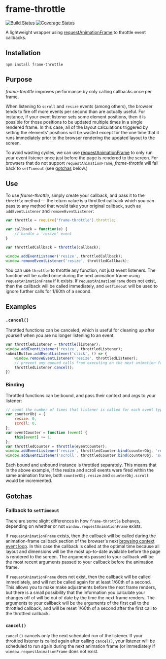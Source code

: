 # frame-throttle

[![Build Status][travis-image]][travis-url]
[![Coverage Status][coveralls-image]][coveralls-url]

A lightweight wrapper using [requestAnimationFrame] to throttle event callbacks.

## Installation

`npm install frame-throttle`

## Purpose

_frame-throttle_ improves performance by only calling callbacks once per frame.

When listening to `scroll` and `resize` events (among others), the browser
tends to fire off more events per second than are actually useful.
For instance, if your event listener sets some element positions, then it is
possible for those positions to be updated multiple times in a single rendered
frame. In this case, all of the layout calculations triggered by setting the
elements' positions will be wasted except for the one time that it runs
immediately prior to the browser rendering the updated layout to the screen.

To avoid wasting cycles, we can use [requestAnimationFrame] to only run your
event listener once just before the page is rendered to the screen.
For browsers that do not support `requestAnimationFrame`, _frame-throttle_
will fall back to `setTimeout` (see [gotchas](#gotchas) below.)

## Use

To use _frame-throttle_, simply create your callback, and pass it to the
`throttle` method — the return value is a throttled callback which you can
pass to any method that would take your original callback,
such as `addEventListener` and `removeEventListener`:

```js
var throttle = require('frame-throttle').throttle;

var callback = function(e) {
    // handle a 'resize' event
}

var throttledCallback = throttle(callback);

window.addEventListener('resize', throttledCallback);
window.removeEventListener('resize', throttledCallback);
```

You can use `throttle` to throttle any function, not just event listeners.
The function will be called once during the next animation frame using
`requestAnimationFrame` if it exists. If `requestAnimationFrame` does not exist,
then the callback will be called immediately, and `setTimeout` will be used to
ignore further calls for 1/60th of a second.

## Examples

### `.cancel()`

Throttled functions can be canceled, which is useful for cleaning up after
yourself when you are no longer listening to an event.

```js
var throttledListener = throttle(listener);
window.addEventListener('resize', throttledListener);
submitButton.addEventListener('click', () => {
    window.removeEventListener('resize', throttledListener);
    // prevent any queued calls from executing on the next animation frame:
    throttledListener.cancel();
})
```

### Binding

Throttled functions can be bound, and pass their context and args to your listener:

```js
// count the number of times that listener is called for each event type
var counterObj = {
    resize: 0,
    scroll: 0,
};
var eventCounter = function (event) {
    this[event] += 1;
};
var throttledCounter = throttle(eventCounter);
window.addEventListener('resize', throttledCounter.bind(counterObj, 'resize'));
window.addEventListener('scroll', throttledCounter.bind(counterObj, 'scroll'));
```

Each bound and unbound instance is throttled separately. This means that in the
above example, if the resize and scroll events were fired within the same
animation frame, both `counterObj.resize` and `counterObj.scroll` would be
incremented.

## Gotchas

### Fallback to `setTimeout`

There are some slight differences in how `frame-throttle` behaves, depending on
whether or not `window.requestAnimationFrame` exists.

If `requestAnimationFrame` exists, then the callback will be called during the
animation-frame callback section of the browser's next [browsing context event loop].
In this case the callback is called at the optimal time because all layout and
dimensions will be the most up-to-date available before the page is rendered
to the screen. The arguments passed to your callback will be the most recent
arguments passed to your callback before the animation frame.

If `requestAnimationFrame` does not exist, then the callback will be called
immediately, and will not be called again for at least 1/60th of a second. This
allows you to make make adjustments before the next frame renders, but there is
a small possibility that the information you calculate your changes off of will
be out of date by the time the next frame renders. The arguments to your callback
will be the arguments of the first call to the throttled callback, and will
be reset 1/60th of a second after the first call to the throttled callback.

### `cancel()`

`cancel()` cancels only the next scheduled run of the listener. If your
throttled listener is called again after calling `cancel()`, your listener
will be scheduled to run again during the next animation frame (or immediately
if `window.requestAnimationFrame` does not exist.


[travis-image]: https://travis-ci.org/pelotoncycle/frame-throttle.svg?branch=master
[travis-url]: https://travis-ci.org/pelotoncycle/frame-throttle

[coveralls-image]: https://coveralls.io/repos/github/pelotoncycle/frame-throttle/badge.svg?branch=master
[coveralls-url]: https://coveralls.io/github/pelotoncycle/frame-throttle?branch=master

[browsing context event loop]: https://html.spec.whatwg.org/multipage/webappapis.html#processing-model-8
[requestAnimationFrame]: https://developer.mozilla.org/en-US/docs/Web/API/window/requestAnimationFrame
